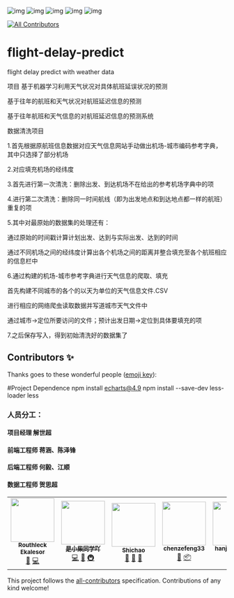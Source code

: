 ![img](https://img.shields.io/apm/l/vim-mode)       ![img](https://img.shields.io/github/contributors/Routhleck/flight-delay-predict)     ![img](https://img.shields.io/github/stars/Routhleck/flight-delay-predict?style=social)    ![img](https://img.shields.io/github/forks/Routhleck/flight-delay-predict?style=social)  ![img](https://img.shields.io/github/watchers/Routhleck/flight-delay-predict?style=social) 
<!-- ALL-CONTRIBUTORS-BADGE:START - Do not remove or modify this section -->
[![All Contributors](https://img.shields.io/badge/all_contributors-6-orange.svg?style=flat-square)](#contributors-)
<!-- ALL-CONTRIBUTORS-BADGE:END -->
# flight-delay-predict
flight delay predict with weather data
<!-- ALL-CONTRIBUTORS-LIST: START - Do not remove or modify this section -->
<!-- ALL-CONTRIBUTORS-LIST:END -->
项目
基于机器学习利用天气状况对具体航班延误状况的预测

基于往年的航班和天气状况对航班延迟信息的预测

基于往年航班和天气信息的对航班延迟信息的预测系统

数据清洗项目

1.首先根据原航班信息数据对应天气信息网站手动做出机场-城市编码参考字典，其中只选择了部分机场

2.对应填充机场的经纬度

3.首先进行第一次清洗：删除出发、到达机场不在给出的参考机场字典中的项

4.进行第二次清洗：删除同一时间航线（即为出发地点和到达地点都一样的航班）重复的项

5.其中对最原始的数据集的处理还有：

  通过原始的时间戳计算计划出发、达到与实际出发、达到的时间
  
  通过不同机场之间的经纬度计算出各个机场之间的距离并整合填充至各个航班相应的信息栏中
  
6.通过构建的机场-城市参考字典进行天气信息的爬取、填充

  首先构建不同城市的各个的以天为单位的天气信息文件.CSV
  
  进行相应的网络爬虫读取数据并写道城市天气文件中
  
  通过城市->定位所要访问的文件；预计出发日期->定位到具体要填充的项
  
7.之后保存写入，得到初始清洗好的数据集了


## Contributors ✨

Thanks goes to these wonderful people ([emoji key](https://allcontributors.org/docs/en/emoji-key)):

#Project Dependence
npm install echarts@4.9
npm install --save-dev less-loader less


### 人员分工：
  
  #### 项目经理 解世超
  
  #### 前端工程师 蒋涵、陈泽锋
  
  #### 后端工程师 何毅、江顺
  
  #### 数据工程师 贺思超
  
<!-- ALL-CONTRIBUTORS-LIST:START - Do not remove or modify this section -->
<!-- prettier-ignore-start -->
<!-- markdownlint-disable -->
<table>
  <tr>
    <td align="center"><a href="https://github.com/Routhleck"><img src="https://avatars.githubusercontent.com/u/88108241?v=4?s=100" width="100px;" alt=""/><br /><sub><b>Routhleck Ekalesor</b></sub></a><br /><a href="#data-Routhleck" title="Data">🔣</a> <a href="https://github.com/Routhleck/flight-delay-predict/commits?author=Routhleck" title="Code">💻</a></td>
    <td align="center"><a href="https://github.com/heyi755"><img src="https://avatars.githubusercontent.com/u/85550446?v=4?s=100" width="100px;" alt=""/><br /><sub><b>是小柴同学吖</b></sub></a><br /><a href="https://github.com/Routhleck/flight-delay-predict/commits?author=heyi755" title="Code">💻</a> <a href="https://github.com/Routhleck/flight-delay-predict/issues?q=author%3Aheyi755" title="Bug reports">🐛</a> <a href="#infra-heyi755" title="Infrastructure (Hosting, Build-Tools, etc)">🚇</a></td>
    <td align="center"><a href="https://github.com/Shigakki"><img src="https://avatars.githubusercontent.com/u/92007182?v=4?s=100" width="100px;" alt=""/><br /><sub><b>Shichao</b></sub></a><br /><a href="https://github.com/Routhleck/flight-delay-predict/commits?author=Shigakki" title="Documentation">📖</a> <a href="#ideas-Shigakki" title="Ideas, Planning, & Feedback">🤔</a> <a href="#projectManagement-Shigakki" title="Project Management">📆</a></td>
    <td align="center"><a href="https://github.com/chenzefeng33"><img src="https://avatars.githubusercontent.com/u/87693985?v=4?s=100" width="100px;" alt=""/><br /><sub><b>chenzefeng33</b></sub></a><br /><a href="#design-chenzefeng33" title="Design">🎨</a> <a href="#platform-chenzefeng33" title="Packaging/porting to new platform">📦</a></td>
    <td align="center"><a href="https://github.com/hanjiang1073"><img src="https://avatars.githubusercontent.com/u/95728193?v=4?s=100" width="100px;" alt=""/><br /><sub><b>hanjiang1073</b></sub></a><br /><a href="#design-hanjiang1073" title="Design">🎨</a> <a href="#platform-hanjiang1073" title="Packaging/porting to new platform">📦</a></td>
    <td align="center"><a href="https://github.com/1avish"><img src="https://avatars.githubusercontent.com/u/103949635?v=4?s=100" width="100px;" alt=""/><br /><sub><b>1avish</b></sub></a><br /><a href="https://github.com/Routhleck/flight-delay-predict/commits?author=1avish" title="Code">💻</a></td>
  </tr>
</table>

<!-- markdownlint-restore -->
<!-- prettier-ignore-end -->

<!-- ALL-CONTRIBUTORS-LIST:END -->

This project follows the [all-contributors](https://github.com/all-contributors/all-contributors) specification. Contributions of any kind welcome!
